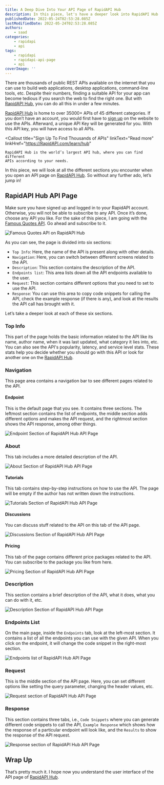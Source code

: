 ```yaml
---
title: A Deep Dive Into Your API Page of RapidAPI Hub
description: In this piece, let's have a deeper look into RapidAPI Hub API page. We will understand the purpose of each section and when to use it.
publishedDate: 2022-05-24T02:53:28.085Z
lastModifiedDate: 2022-05-24T02:53:28.085Z
authors:
    - saad
categories:
    - rapidapi
    - api
tags:
    - rapidapi
    - rapidapi-api-page
    - api
coverImage: ''
---
```


<Lead>

There are thousands of public REST APIs available on the internet that you can use to build web applications, desktop applications, command-line tools, etc. Despite their numbers, finding a suitable API for your app can become tedious if you search the web to find the right one. But with [RapidAPI Hub](https://RapidAPI.com/hub?utm_source=RapidAPI.com/guides&utm_medium=DevRel&utm_campaign=DevRel), you can do all this in under a few minutes.

</Lead>

[RapidAPI Hub](https://RapidAPI.com/hub?utm_source=RapidAPI.com/guides&utm_medium=DevRel&utm_campaign=DevRel) is home to over 35000+ APIs of 45 different categories. If you don’t have an account, you would first have to [sign up](https://rapidapi.com/auth/sign-up?utm_source=RapidAPI.com/guides&utm_medium=DevRel&utm_campaign=DevRel) on the website to use the APIs. Afterward, a unique API Key will be generated for you. With this API key, you will have access to all APIs.

<Callout
	title="Sign Up To Find Thousands of APIs"
	linkText="Read more"
	linkHref="https://RapidAPI.com/learn/hub"
>
	RapidAPI Hub is the world’s largest API hub, where you can find different
	APIs according to your needs.
</Callout>

In this piece, we will look at all the different sections you encounter when you open an API page on [RapidAPI Hub](https://RapidAPI.com/hub?utm_source=RapidAPI.com/guides&utm_medium=DevRel&utm_campaign=DevRel). So without any further ado, let’s jump in!

## RapidAPI Hub API Page

Make sure you have signed up and logged in to your RapidAPI account. Otherwise, you will not be able to subscribe to any API. Once it’s done, choose any API you like. For the sake of this piece, I am going with the [Famous Quotes API](https://RapidAPI.com/saicoder/api/famous-quotes4?utm_source=RapidAPI.com%2Fguides&utm_medium=DevRel&utm_campaign=DevRel). Go ahead and subscribe to it.

![Famous Quotes API on RapidAPI Hub](https://raw.githubusercontent.com/RapidAPI/DevRel-Stack-Data/ba55ebf9b88a1a0f5b417b615bcd6946b0a7eb0d/guides/posts/build-quote-app/images/subscribe.png)

As you can see, the page is divided into six sections:

-   `Top Info`: Here, the name of the API is present along with other details.
-   `Navigation`: Here, you can switch between different screens related to the API.
-   `Description`: This section contains the description of the API.
-   `Endpoints list`: This area lists down all the API endpoints available to the user.
-   `Request`: This section contains different options that you need to set to use the API.
-   `Response`: You can use this area to copy code snippets for calling the API, check the example response (if there is any), and look at the results the API call has brought with it.

Let’s take a deeper look at each of these six sections.

### Top Info

This part of the page holds the basic information related to the API like its name, author name, when it was last updated, what category it lies into, etc. You can also see the API's popularity, latency, and service level stats. These stats help you decide whether you should go with this API or look for another one on the [RapidAPI Hub](https://RapidAPI.com/hub?utm_source=RapidAPI.com/guides&utm_medium=DevRel&utm_campaign=DevRel).

### Navigation

This page area contains a navigation bar to see different pages related to the API.

#### Endpoint

This is the default page that you see. It contains three sections. The leftmost section contains the list of endpoints, the middle section adds different options and makes the API request, and the rightmost section shows the API response, among other things.

![Endpoint Section of RapidAPI Hub API Page](https://raw.githubusercontent.com/RapidAPI/DevRel-Stack-Data/810c3978f43801135e6d4bd4ea005d232f336ca3/guides/posts/api-page-rapidapi/images/endpoint-section.png)

### About

This tab includes a more detailed description of the API.

![About Section of RapidAPI Hub API Page](https://raw.githubusercontent.com/RapidAPI/DevRel-Stack-Data/810c3978f43801135e6d4bd4ea005d232f336ca3/guides/posts/api-page-rapidapi/images/about-section.png)

#### Tutorials

This tab contains step-by-step instructions on how to use the API. The page will be empty if the author has not written down the instructions.

![Tutorials Section of RapidAPI Hub API Page](https://github.com/RapidAPI/DevRel-Stack-Data/blob/810c3978f43801135e6d4bd4ea005d232f336ca3/guides/posts/api-page-rapidapi/images/tutorials-section.png?raw=true)

#### Discussions

You can discuss stuff related to the API on this tab of the API page.

![Discussions Section of RapidAPI Hub API Page](https://raw.githubusercontent.com/RapidAPI/DevRel-Stack-Data/810c3978f43801135e6d4bd4ea005d232f336ca3/guides/posts/api-page-rapidapi/images/discussion-section.png)

#### Pricing

This tab of the page contains different price packages related to the API. You can subscribe to the package you like from here.

![Pricing Section of RapidAPI Hub API Page](https://raw.githubusercontent.com/RapidAPI/DevRel-Stack-Data/810c3978f43801135e6d4bd4ea005d232f336ca3/guides/posts/api-page-rapidapi/images/pricing-section.png)

### Description

This section contains a brief description of the API, what it does, what you can do with it, etc.

![Description Section of RapidAPI Hub API Page](https://raw.githubusercontent.com/RapidAPI/DevRel-Stack-Data/810c3978f43801135e6d4bd4ea005d232f336ca3/guides/posts/api-page-rapidapi/images/description.png)

### Endpoints List

On the main page, inside the `Endpoints` tab, look at the left-most section. It contains a list of all the endpoints you can use with the given API. When you click on the endpoint, it will change the code snippet in the right-most section.

![Endpoints list of RapidAPI Hub API Page](https://raw.githubusercontent.com/RapidAPI/DevRel-Stack-Data/810c3978f43801135e6d4bd4ea005d232f336ca3/guides/posts/api-page-rapidapi/images/endpoint-list.png)

### Request

This is the middle section of the API page. Here, you can set different options like setting the query parameter, changing the header values, etc.

![Request section of RapidAPI Hub API Page](https://raw.githubusercontent.com/RapidAPI/DevRel-Stack-Data/810c3978f43801135e6d4bd4ea005d232f336ca3/guides/posts/api-page-rapidapi/images/request.png)

### Response

This section contains three tabs, i.e., `Code Snippets` where you can generate different code snippets to call the API, `Example Response` which shows how the response of a particular endpoint will look like, and the `Results` to show the response of the API request.

![Response section of RapidAPI Hub API Page](https://raw.githubusercontent.com/RapidAPI/DevRel-Stack-Data/810c3978f43801135e6d4bd4ea005d232f336ca3/guides/posts/api-page-rapidapi/images/response.png)

## Wrap Up

That’s pretty much it. I hope now you understand the user interface of the API page of [RapidAPI Hub](https://RapidAPI.com/hub?utm_source=RapidAPI.com/guides&utm_medium=DevRel&utm_campaign=DevRel).
